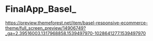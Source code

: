 # FinalApp_Basel_
https://preview.themeforest.net/item/basel-responsive-ecommerce-theme/full_screen_preview/14906749?_ga=2.39516003.1317968858.1539497970-1028641277.1539497970
